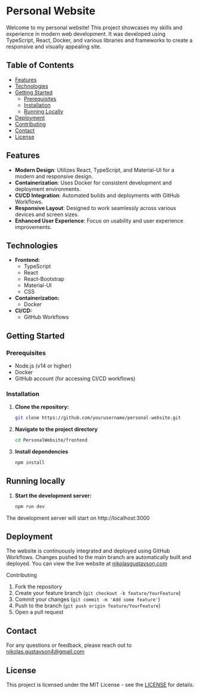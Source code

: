 # Personal Website

Welcome to my personal website! This project showcases my skills and experience in modern web development. It was developed using TypeScript, React, Docker, and various libraries and frameworks to create a responsive and visually appealing site.

## Table of Contents

- [Features](#features)
- [Technologies](#technologies)
- [Getting Started](#getting-started)
  - [Prerequisites](#prerequisites)
  - [Installation](#installation)
  - [Running Locally](#running-locally)
- [Deployment](#deployment)
- [Contributing](#contributing)
- [Contact](#contact)
- [License](#license)

## Features

- **Modern Design**: Utilizes React, TypeScript, and Material-UI for a modern and responsive design.
- **Containerization**: Uses Docker for consistent development and deployment environments.
- **CI/CD Integration**: Automated builds and deployments with GitHub Workflows.
- **Responsive Layout**: Designed to work seamlessly across various devices and screen sizes.
- **Enhanced User Experience**: Focus on usability and user experience improvements.

## Technologies

- **Frontend:**
  - TypeScript
  - React
  - React-Bootstrap
  - Material-UI
  - CSS
- **Containerization:**
  - Docker
- **CI/CD:**
  - GitHub Workflows

## Getting Started

### Prerequisites

- Node.js (v14 or higher)
- Docker
- GitHub account (for accessing CI/CD workflows)

### Installation

1. **Clone the repository:**
   ```bash
   git clone https://github.com/yourusername/personal-website.git

3. **Navigate to the project directory**
   ```bash
   cd PersonalWebsite/frontend

4. **Install dependencies**
   ```bash
   npm install

## Running locally

1. **Start the development server:**
   ```bash
   npm run dev

  The development server will start on http://localhost:3000

## Deployment

The website is continuously integrated and deployed using GitHub Workflows. Changes pushed to the main branch are automatically built and deployed. You can view the live website at [nikolasgustavson.com](nikolasgustavson.com)

Contributing
1. Fork the repository
2. Create your feature branch (`git checkout -b feature/YourFeature`)
3. Commit your changes (`git commit -m 'Add some feature'`)
4. Push to the branch (`git push origin feature/YourFeature`)
5. Open a pull request

## Contact

For any questions or feedback, please reach out to [nikolas.gustavson4@gmail.com](mailto::nikolas.gustavson4@gmail.com)

## License

This project is licensed under the MIT License - see the [LICENSE](https://opensource.org/license/MIT) for details.

